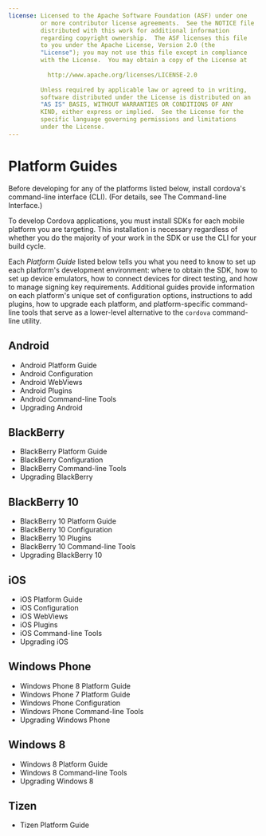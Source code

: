```yaml
---
license: Licensed to the Apache Software Foundation (ASF) under one
         or more contributor license agreements.  See the NOTICE file
         distributed with this work for additional information
         regarding copyright ownership.  The ASF licenses this file
         to you under the Apache License, Version 2.0 (the
         "License"); you may not use this file except in compliance
         with the License.  You may obtain a copy of the License at
         
           http://www.apache.org/licenses/LICENSE-2.0
         
         Unless required by applicable law or agreed to in writing,
         software distributed under the License is distributed on an
         "AS IS" BASIS, WITHOUT WARRANTIES OR CONDITIONS OF ANY
         KIND, either express or implied.  See the License for the
         specific language governing permissions and limitations
         under the License.
---
```


# Platform Guides

Before developing for any of the platforms listed below, install
cordova's command-line interface (CLI).
(For details, see The Command-line Interface.)

To develop Cordova applications, you must install SDKs for each mobile
platform you are targeting. This installation is necessary regardless
of whether you do the majority of your work in the SDK or use the CLI
for your build cycle.

Each _Platform Guide_ listed below tells you what you need to know to
set up each platform's development environment: where to obtain the
SDK, how to set up device emulators, how to connect devices for direct
testing, and how to manage signing key requirements.  Additional
guides provide information on each platform's unique set of
configuration options, instructions to add plugins, how to upgrade
each platform, and platform-specific command-line tools that serve as
a lower-level alternative to the `cordova` command-line utility.

## Android

* Android Platform Guide
* Android Configuration
* Android WebViews
* Android Plugins
* Android Command-line Tools
* Upgrading Android

## BlackBerry

* BlackBerry Platform Guide
* BlackBerry Configuration
* BlackBerry Command-line Tools
* Upgrading BlackBerry

## BlackBerry 10

* BlackBerry 10 Platform Guide
* BlackBerry 10 Configuration
* BlackBerry 10 Plugins
* BlackBerry 10 Command-line Tools
* Upgrading BlackBerry 10

## iOS

* iOS Platform Guide
* iOS Configuration
* iOS WebViews
* iOS Plugins
* iOS Command-line Tools
* Upgrading iOS

## Windows Phone

* Windows Phone 8 Platform Guide
* Windows Phone 7 Platform Guide
* Windows Phone Configuration
* Windows Phone Command-line Tools
* Upgrading Windows Phone

## Windows 8

* Windows 8 Platform Guide
* Windows 8 Command-line Tools
* Upgrading Windows 8

## Tizen

* Tizen Platform Guide

